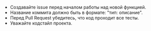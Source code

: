 - Создавайте issue перед началом работы над новой функцией.
- Название коммита должно быть в формате: "тип: описание".
- Перед Pull Request убедитесь, что код проходит все тесты.
- Уважайте кодстайл проекта.
